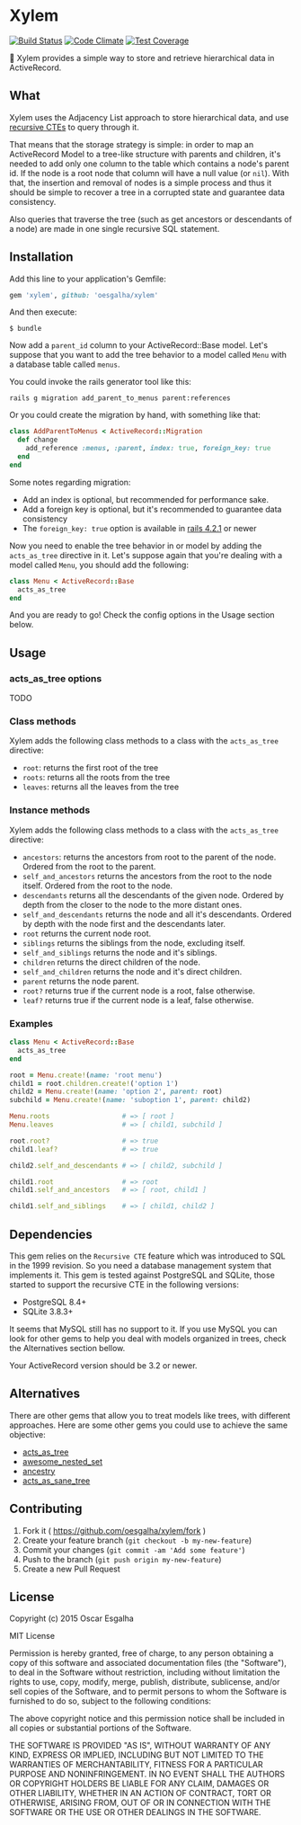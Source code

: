 # Xylem
[![Build Status](https://travis-ci.org/oesgalha/xylem.svg)](https://travis-ci.org/oesgalha/xylem)
[![Code Climate](https://codeclimate.com/github/oesgalha/xylem/badges/gpa.svg)](https://codeclimate.com/github/oesgalha/xylem)
[![Test Coverage](https://codeclimate.com/github/oesgalha/xylem/badges/coverage.svg)](https://codeclimate.com/github/oesgalha/xylem/coverage)

 :palm_tree: Xylem provides a simple way to store and retrieve hierarchical data in ActiveRecord.

## What

Xylem uses the Adjacency List approach to store hierarchical data, and use [recursive CTEs](https://en.wikipedia.org/wiki/Hierarchical_and_recursive_queries_in_SQL#Common_table_expression) to query through it.

That means that the storage strategy is simple: in order to map an ActiveRecord Model to a tree-like structure with parents and children, it's needed to add only one column to the table which contains a node's parent id. If the node is a root node that column will have a null value (or `nil`). With that, the insertion and removal of nodes is a simple process and thus it should be simple to recover a tree in a corrupted state and guarantee data consistency.

Also queries that traverse the tree (such as get ancestors or descendants of a node) are made in one single recursive SQL statement.

## Installation

Add this line to your application's Gemfile:

```ruby
gem 'xylem', github: 'oesgalha/xylem'
```

And then execute:

    $ bundle

Now add a `parent_id` column to your ActiveRecord::Base model.
Let's suppose that you want to add the tree behavior to a model called `Menu` with a database table called `menus`.

You could invoke the rails generator tool like this:
```
rails g migration add_parent_to_menus parent:references
```

Or you could create the migration by hand, with something like that:
```ruby
class AddParentToMenus < ActiveRecord::Migration
  def change
    add_reference :menus, :parent, index: true, foreign_key: true
  end
end
```

Some notes regarding migration:
* Add an index is optional, but recommended for performance sake.
* Add a foreign key is optional, but it's recommended to guarantee data consistency
* The `foreign_key: true` option is available in [rails 4.2.1](https://github.com/rails/rails/blob/v4.2.1/activerecord/CHANGELOG.md) or newer

Now you need to enable the tree behavior in or model by adding the `acts_as_tree` directive in it.
Let's suppose again that you're dealing with a model called `Menu`, you should add the following:

```ruby
class Menu < ActiveRecord::Base
  acts_as_tree
end
```

And you are ready to go! Check the config options in the Usage section below.

## Usage

### acts_as_tree options

TODO

### Class methods

Xylem adds the following class methods to a class with the `acts_as_tree` directive:

* `root`: returns the first root of the tree
* `roots`: returns all the roots from the tree
* `leaves`: returns all the leaves from the tree

### Instance methods

Xylem adds the following class methods to a class with the `acts_as_tree` directive:

* `ancestors`: returns the ancestors from root to the parent of the node. Ordered from the root to the parent.
* `self_and_ancestors` returns the ancestors from the root to the node itself. Ordered from the root to the node.
* `descendants` returns all the descendants of the given node. Ordered by depth from the closer to the node to the more distant ones.
* `self_and_descendants` returns the node and all it's descendants. Ordered by depth with the node first and the descendants later.
* `root` returns the current node root.
* `siblings` returns the siblings from the node, excluding itself.
* `self_and_siblings` returns the node and it's siblings.
* `children` returns the direct children of the node.
* `self_and_children` returns the node and it's direct children.
* `parent` returns the node parent.
* `root?` returns true if the current node is a root, false otherwise.
* `leaf?` returns true if the current node is a leaf, false otherwise.

### Examples

```ruby
class Menu < ActiveRecord::Base
  acts_as_tree
end

root = Menu.create!(name: 'root menu')
child1 = root.children.create!('option 1')
child2 = Menu.create!(name: 'option 2', parent: root)
subchild = Menu.create!(name: 'suboption 1', parent: child2)

Menu.roots                  # => [ root ]
Menu.leaves                 # => [ child1, subchild ]

root.root?                  # => true
child1.leaf?                # => true

child2.self_and_descendants # => [ child2, subchild ]

child1.root                 # => root
child1.self_and_ancestors   # => [ root, child1 ]

child1.self_and_siblings    # => [ child1, child2 ]
```

## Dependencies

This gem relies on the `Recursive CTE` feature which was introduced to SQL in the 1999 revision.
So you need a database management system that implements it. This gem is tested against PostgreSQL and SQLite, those started to support the recursive CTE in the following versions:
* PostgreSQL 8.4+
* SQLite 3.8.3+

It seems that MySQL still has no support to it. If you use MySQL you can look for other gems to help you deal with models organized in trees, check the Alternatives section bellow.

Your ActiveRecord version should be 3.2 or newer.

## Alternatives

There are other gems that allow you to treat models like trees, with different approaches.
Here are some other gems you could use to achieve the same objective:

* [acts_as_tree](https://github.com/amerine/acts_as_tree)
* [awesome_nested_set](https://github.com/collectiveidea/awesome_nested_set)
* [ancestry](https://github.com/stefankroes/ancestry)
* [acts_as_sane_tree](https://github.com/chrisroberts/acts_as_sane_tree)

## Contributing

1. Fork it ( https://github.com/oesgalha/xylem/fork )
2. Create your feature branch (`git checkout -b my-new-feature`)
3. Commit your changes (`git commit -am 'Add some feature'`)
4. Push to the branch (`git push origin my-new-feature`)
5. Create a new Pull Request

## License

Copyright (c) 2015 Oscar Esgalha

MIT License

Permission is hereby granted, free of charge, to any person obtaining
a copy of this software and associated documentation files (the
"Software"), to deal in the Software without restriction, including
without limitation the rights to use, copy, modify, merge, publish,
distribute, sublicense, and/or sell copies of the Software, and to
permit persons to whom the Software is furnished to do so, subject to
the following conditions:

The above copyright notice and this permission notice shall be
included in all copies or substantial portions of the Software.

THE SOFTWARE IS PROVIDED "AS IS", WITHOUT WARRANTY OF ANY KIND,
EXPRESS OR IMPLIED, INCLUDING BUT NOT LIMITED TO THE WARRANTIES OF
MERCHANTABILITY, FITNESS FOR A PARTICULAR PURPOSE AND
NONINFRINGEMENT. IN NO EVENT SHALL THE AUTHORS OR COPYRIGHT HOLDERS BE
LIABLE FOR ANY CLAIM, DAMAGES OR OTHER LIABILITY, WHETHER IN AN ACTION
OF CONTRACT, TORT OR OTHERWISE, ARISING FROM, OUT OF OR IN CONNECTION
WITH THE SOFTWARE OR THE USE OR OTHER DEALINGS IN THE SOFTWARE.
